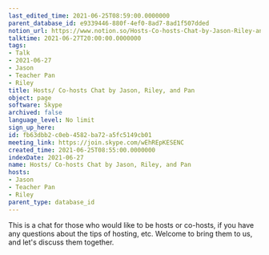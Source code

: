 ```yaml
---
last_edited_time: 2021-06-25T08:59:00.0000000
parent_database_id: e9339446-880f-4ef0-8ad7-8ad1f507dded
notion_url: https://www.notion.so/Hosts-Co-hosts-Chat-by-Jason-Riley-and-Pan-fb63dbb2c0eb4582ba72a5fc5149cb01
talktime: 2021-06-27T20:00:00.0000000
tags:
- Talk
- 2021-06-27
- Jason
- Teacher Pan
- Riley
title: Hosts/ Co-hosts Chat by Jason, Riley, and Pan
object: page
software: Skype
archived: false
language_level: No limit
sign_up_here: 
id: fb63dbb2-c0eb-4582-ba72-a5fc5149cb01
meeting_link: https://join.skype.com/wEhREpKESENC
created_time: 2021-06-25T08:55:00.0000000
indexDate: 2021-06-27
name: Hosts/ Co-hosts Chat by Jason, Riley, and Pan
hosts:
- Jason
- Teacher Pan
- Riley
parent_type: database_id
---
```


This is a chat for those who would like to be hosts or co-hosts, if you have any questions about the tips of hosting, etc. Welcome to bring them to us, and let's discuss them together.

